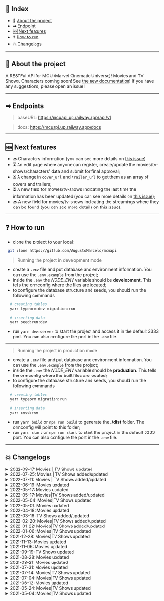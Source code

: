 ## 📖 Index
 - 📑 [About the project](#about-the-project)
 - ➡ [Endpoint](#endpoint)
 - 🆕 [Next features](#next-features)
 - ❓ [How to run](#how-to-run)
 - 💥 [Changelogs](#changelogs)

___

## 📑 About the project <a name="about-the-project"></a>

A RESTFul API for MCU (Marvel Cinematic Universe)! Movies and TV Shows. Characters coming soon! See [the new documentation](https://mcuapi.up.railway.app/docs)! If you have any suggestions, please open an issue!
___

## ➡ Endpoints <a name="endpoint"></a>

> baseURL: https://mcuapi.up.railway.app/api/v1

> docs: https://mcuapi.up.railway.app/docs
---

## 🆕 Next features <a name="next-features"></a>

  - 🔜 Characters information (you can see more details on [this issue](https://github.com/AugustoMarcelo/mcuapi/issues/13));
  - ⏳ An edit page where anyone can register, create/update the movies/tv-shows/characters' data and submit for final approval;
  - ⏳ A change in `cover_url` and `trailer_url` to get them as an array of covers and trailers;
  - ⏳ A new field for movies/tv-shows indicating the last time the information has been updated (you can see more details on [this issue](https://github.com/AugustoMarcelo/mcuapi/issues/14));
  - 🔜 A new field for movies/tv-shows indicating the streamings where they can be found (you can see more details on [this issue](https://github.com/AugustoMarcelo/mcuapi/issues/15)).

___

## ❓ How to run <a name="how-to-run"></a>

 - clone the project to your local:
 ```bash
  git clone https://github.com/AugustoMarcelo/mcuapi
 ```

> Running the project in development mode

  - create a `.env` file and put database and environment information. You can use the `.env.example` from the project;
  - inside the `.env` the *NODE_ENV* variable should be **development**. This tells the ormconfig where the files are located;
  - to configure the database structure and seeds, you should run the following commands:

  ```bash
    # creating tables
    yarn typeorm:dev migration:run

    # inserting data
    yarn seed:run:dev
  ```

  - run `yarn dev:server` to start the project and access it in the default 3333 port. You can also configure the port in the `.env` file.


---

> Running the project in production mode

  - create a `.env` file and put database and environment information. You can use the `.env.example` from the project;
  - inside the `.env` the *NODE_ENV* variable should be **production**. This tells the ormconfig where the built files are located;
  - to configure the database structure and seeds, you should run the following commands:

  ```bash
    # creating tables
    yarn typeorm migration:run

    # inserting data
    yarn seed:run
  ```

  - run `yarn build` or `npm run build` to generate the **./dist** folder. The ormconfig will point to this folder;
  - run `yarn start` or `npm run start` to start the project in the default 3333 port. You can also configure the port in the `.env` file.


---

## 💥 Changelogs <a name="changelogs"></a>
<details>
  <summary>2022-08-17: Movies | TV Shows updated</summary>

  - UPDATED
    - *Doctor Strange in the Multiverse of Madness: box_office*
    - *Thor: Love and Thunder: box_office*
    - *I Am Groot: cover_url, directed_by, saga*
    - *She-Hulk: Attorney at Law: cover_url, release_date*
</details>

<details>
  <summary>2022-07-25: Movies | TV Shows added/updated</summary>

  - ADDED
    - *Captain America: New World Order*
    - *Thunderbolts*
    - *Avengers: The Kang Dynasty*
    - *Avengers: Secret Wars*
    - *Daredevil: Born Again*

  - UPDATED
    - *Shang-Chi and The Legend of The Ten Rings: saga*
    - *Eternals: saga*
    - *Spider-Man: No Way Home: saga*
    - *Doctor Strange in the Multiverse of Madness: saga, box_office*
    - *Thor: Love and Thunder: saga, box_office*
    - *Black Panther: Wakanda Forever: overview, cover_url, trailer_url, saga, chronology*
    - *Ant-Man and The Wasp: Quantumania: overview, phase, saga, chronology*
    - *Guardians of the Galaxy Vol. 3: overview, phase, saga, chronology*
    - *The Marvels: phase, saga, chronology*
    - *Blade: release_date, phase, saga, chronology*
    - *Fantastic Four: release_date, phase, saga, chronology, directed_by*
    - *WandaVision: saga*
    - *The Falcon and The Winter Soldier: saga*
    - *Loki: saga*
    - *What If...?: saga*
    - *Hawkeye: saga*
    - *Moon Knight: saga*
    - *Ms. Marvel: saga*
    - *I Am Groot: overview, number_episodes, last_aired_date, saga*
    - *She-Hulk: title, trailer_url, saga*
    - *Secret Invasion: overview, phase, saga*
    - *Echo: phase, saga*
    - *Ironheart: phase, saga*
    - *Agatha: House of Harkness: title, phase, saga*
</details>

<details>
  <summary>2022-07-11: Movies | TV Shows added/updated</summary>

  - ADDED
    - *I Am Groot*
    - *Secret Invasion*
    - *Ironheart*
    - *Armor Wars*
    - *The Guardians of the Galaxy Holiday Special*
    - *Echo*
    - *Agatha: House of Harkness*

  - UPDATED
    - *She-Hulk: Attorney at Law: release_date*
    - *Doctor Strange in the Multiverse of Madness: updated box_office*
    - *Thor: Love and Thunder: updated duration, box_office and post_credit_scenes*
</details>

<details>
  <summary>2022-06-19: Movies updated</summary>

  - UPDATED
    - *Doctor Strange in the Multiverse of Madness: updated box_office*
    - *Shang-Chi: updated box_office*
    - *Spider-Man: No Way Home: updated box_office*
    - *Thor: Love and Thunder: updated duration*
</details>

<details>
  <summary>2022-05-17: Movies updated</summary>

  - UPDATED
    - *Doctor Strange in the Multiverse of Madness: updated box_office*
    - *Thor: Love and Thunder: updated trailer_url and cover_url*
</details>

<details>
  <summary>2022-05-17: Movies|TV Shows added/updated</summary>

  - ADDED
    - *She-Hulk: Attorney at Law*

  - UPDATED
    - *Doctor Strange in the Multiverse of Madness: updated box_office*
    - *Ms. Marvel: updated overview and last_aired_date*
</details>

<details>
  <summary>2022-05-04: Movies|TV Shows updated</summary>

  - UPDATED
    - *Ms. Marvel: updated overview and release_date*
    - *Moon Knight: updated last_aired_date and number_episodes*
    - *Doctor Strange in the Multiverse of Madness: updated post_credit_scenes*
</details>

<details>
  <summary>2022-05-01: Movies updated</summary>

  - UPDATED
    - *The Marvels: updated release_date*
    - *Ant-Man and The Wasp: Quantumania: update release_date*
    - *Thor: Love and Thunder: added overview*
</details>

<details>
  <summary>2022-04-18: Movies updated</summary>

  - UPDATED
    - *Spider-Man: No Way Home: updated box_office, chronology and related movies*
    - *Doctor Strange in the Multiverse of Madness: updated duration, chronology and related movies*
    - *Thor: Love and Thunder: updated cover, trailer_url, chronology and related movies*
</details>

<details>
  <summary>2022-03-16: TV Shows added/updated</summary>

  - ADDED
    - *Ms. Marvel*

  - UPDATED
    - *Moon Knight: updated cover_url*
</details>

<details>
  <summary>2022-02-20: Movies|TV Shows added/updated</summary>

  - UPDATED
    - *Doctor Strange in the Multiverse of Madness: updated cover and trailer_url*
    - *Spider-Man: No Way Home: updated box_office*
</details>

<details>
  <summary>2022-01-22: Movies|TV Shows added/updated</summary>

  - ADDED
    - *Moon Knight*

  - UPDATED
    - *Eternals: updated cover and box_office*
    - *Spider-Man: No Way Home: updated box_office*
    - *Shang-Chi: updated box_office*
</details>

<details>
  <summary>2022-01-06: Movies|TV Shows updated</summary>

  - UPDATED
    - *Black Panther: Wakanda Forever: updated cover*
    - *Doctor Strange in the Multiverse of Madness: updated cover*
    - *Hawkeye: updated cover*
</details>

<details>
  <summary>2021-12-28: Movies|TV Shows updated</summary>

  - UPDATED
    - *Spider-Man: No Way Home: updated box_office, duration, cover, trailer_url and post_credit_scenes*
    - *Eternals: updated box_office*
    - *Shang-Chi: updated box_office*
    - *Black Widow: updated box_office*
    - *Spider-Man: Far From Home: updated box_office*
    - *Doctor Strange in the Multiverse of Madness: updated trailer_url*
    - *Hawkeye: updated cover and last_aired_episode*
</details>

<details>
  <summary>2021-11-13: Movies updated</summary>

  - UPDATED
    - *Spider-Man: No Way Home: updated cover*
</details>

<details>
  <summary>2021-11-06: Movies updated</summary>

  - UPDATED
    - *Eternals: updated duration and post_credit_scenes*
    - *Doctor Strange in the Multiverse of Madness: update release_date*
    - *Thor: Love and Thunder: update release_date*
    - *Black Panther: Wakanda Forever: update release_date*
    - *The Marvels: update release_date*
    - *Ant-Man and The Wasp: Quantumania: update release_date*
</details>

<details>
  <summary>2021-09-19: TV Shows updated</summary>

  - ADDED
    - *What If...?*
    - *Hawkeye*
</details>

<details>
  <summary>2021-08-28: Movies updated</summary>

  - UPDATED
    - *Spider-Man: No Way Home: updated overview, trailer_url and related_movies*
</details>

<details>
  <summary>2021-08-21: Movies updated</summary>

  - UPDATED
    - *Shang-Chi: updated cover, title, duration and post_credit_scenes*
    - *The Avengers: updated box_office*
    - *Guardians of the Galaxy: updated box_office*
    - *Guardians of the Galaxy Vol. 2: updated box_office*
    - *Avengers: Age of Ultron: updated box_office*
    - *Captain America: Civil War: updated box_office*
    - *Doctor Strange: updated box_office*
    - *Thor: Ragnarok: updated box_office*
    - *Black Panther: updated box_office*
    - *Avengers: Infinity War: updated box_office*
    - *Captain Marvel: updated box_office*
    - *Avengers: Endgame: updated box_office*
    - *Spider-Man: Far From Home: updated box_office*
    - *Black Widow: updated box_office*
    - *Eternals: updated trailer_url*
</details>

<details>
  <summary>2021-07-31: Movies updated</summary>

   - UPDATED
    - *Black Panther: updated chronology*
    - *Avengers: Infinity War: updated chronology*
    - *Ant-Man and The Wasp: updated chronology*
    - *Black Widow: updated chronology*
    - *Shang-Chi: updated cover*
    - *Added a property `related_movies` to movies/{id} endpoint that returns all related movies*
</details>

<details>
  <summary>2021-07-14: Movies|TV Shows updated</summary>

  - UPDATED
    - *Loki: updated last_aired_date*
    - *Black Widow: updated chronology*
</details>

<details>
  <summary>2021-07-04: Movies|TV Shows updated</summary>

  - UPDATED
    - *All movies and tv shows: added imdb_id property*
    - *Black Widow: updated cover*
</details>

<details>
  <summary>2021-06-12: Movies updated</summary>

  - UPDATED
    - *The Marvels: updated cover*
</details>

<details>
  <summary>2021-05-24: Movies|TV Shows updated</summary>

  - UPDATED
    - *The Eternals: updated title, overview, cover and trailer_url*
    - *Loki: updated cover*
</details>

<details>
  <summary>2021-05-04: Movies|TV Shows updated</summary>

  - UPDATED
    - *Captain Marvel 2: updated title*
    - *Black Panther 2: updated title and overview*
    - *Ant-Man and The Wasp: Quantumania: updated release_date*
    - *Loki: updated overview, cover_url and release_date*
  - ADDED
    - *Guardians of the Galaxy Vol .3*
</details>
